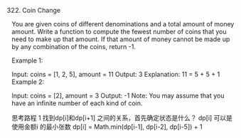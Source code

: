 322. Coin Change

You are given coins of different denominations and a total amount of money amount. Write a function to compute the fewest number of coins that you need to make up that amount. If that amount of money cannot be made up by any combination of the coins, return -1.

Example 1:

Input: coins = [1, 2, 5], amount = 11
Output: 3
Explanation: 11 = 5 + 5 + 1
Example 2:

Input: coins = [2], amount = 3
Output: -1
Note:
You may assume that you have an infinite number of each kind of coin.

思考路程
1 找到dp[i]和dp[i+1] 之间的关系，首先确定状态是什么？
 dp[i] 可以是使用金额i 的最小张数
 dp[i] = Math.min(dp[i-1], dp[i-2], dp[i-5]) + 1


